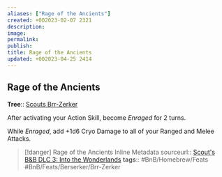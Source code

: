 ```yaml
---
aliases: ["Rage of the Ancients"]
created: +002023-02-07 2321
description: 
image: 
permalink: 
publish: 
title: Rage of the Ancients
updated: +002023-04-25 2414
---
```


## Rage of the Ancients

**Tree**:: [Scouts Brr-Zerker](Scouts%20Brr-Zerker.md)

After activating your Action Skill, become *Enraged* for 2 turns.

While *Enraged*, add +1d6 Cryo Damage to all of your Ranged and Melee Attacks.

> [!danger] Rage of the Ancients Inline Metadata
> sourceurl:: [Scout's B&B DLC 3: Into the Wonderlands](https://docs.google.com/document/d/1MLOgrWwcLNTnP9PuXrKiLImy7SUh4hXO8arVUAlmdp0/edit)
> **tags**:: #BnB/Homebrew/Feats #BnB/Feats/Berserker/Brr-Zerker
